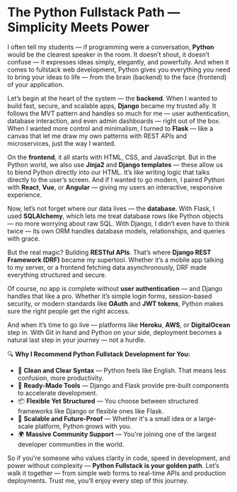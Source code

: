 # **The Python Fullstack Path — Simplicity Meets Power**

I often tell my students — if programming were a conversation, **Python** would be the clearest speaker in the room. It doesn’t shout, it doesn’t confuse — it expresses ideas simply, elegantly, and powerfully. And when it comes to fullstack web development, Python gives you everything you need to bring your ideas to life — from the brain (backend) to the face (frontend) of your application.

Let’s begin at the heart of the system — the **backend**. When I wanted to build fast, secure, and scalable apps, **Django** became my trusted ally. It follows the MVT pattern and handles so much for me — user authentication, database interaction, and even admin dashboards — right out of the box. When I wanted more control and minimalism, I turned to **Flask** — like a canvas that let me draw my own patterns with REST APIs and microservices, just the way I wanted.

On the **frontend**, it all starts with HTML, CSS, and JavaScript. But in the Python world, we also use **Jinja2** and **Django templates** — these allow us to blend Python directly into our HTML. It’s like writing logic that talks directly to the user’s screen. And if I wanted to go modern, I paired Python with **React**, **Vue**, or **Angular** — giving my users an interactive, responsive experience.

Now, let’s not forget where our data lives — the **database**. With Flask, I used **SQLAlchemy**, which lets me treat database rows like Python objects — no more worrying about raw SQL. With Django, I didn’t even have to think twice — its own ORM handles database models, relationships, and queries with grace.

But the real magic? Building **RESTful APIs**. That’s where **Django REST Framework (DRF)** became my supertool. Whether it’s a mobile app talking to my server, or a frontend fetching data asynchronously, DRF made everything structured and secure.

Of course, no app is complete without **user authentication** — and Django handles that like a pro. Whether it’s simple login forms, session-based security, or modern standards like **OAuth** and **JWT tokens**, Python makes sure the right people get the right access.

And when it’s time to go live — platforms like **Heroku**, **AWS**, or **DigitalOcean** step in. With Git in hand and Python on your side, deployment becomes a natural last step in your journey — not a hurdle.

 

🔍 **Why I Recommend Python Fullstack Development for You:**

* 🧠 **Clean and Clear Syntax** — Python feels like English. That means less confusion, more productivity.
* 🔧 **Ready-Made Tools** — Django and Flask provide pre-built components to accelerate development.
* 📦 **Flexible Yet Structured** — You choose between structured frameworks like Django or flexible ones like Flask.
* 🚀 **Scalable and Future-Proof** — Whether it's a small idea or a large-scale platform, Python grows with you.
* 🌍 **Massive Community Support** — You're joining one of the largest developer communities in the world.

 

So if you're someone who values clarity in code, speed in development, and power without complexity — **Python Fullstack is your golden path**. Let’s walk it together — from simple web forms to real-time APIs and production deployments. Trust me, you’ll enjoy every step of this journey.

 